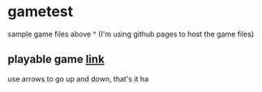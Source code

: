 # gametest
sample game files above ^
(I'm using github pages to host the game files)

## playable game [link](https://drgundy37.github.io/gametest/index.html)
use arrows to go up and down, that's it ha
